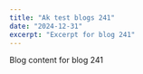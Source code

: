 ```yaml
---
title: "Ak test blogs 241"
date: "2024-12-31"
excerpt: "Excerpt for blog 241"
---
```


Blog content for blog 241